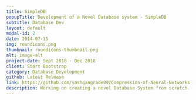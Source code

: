 ```yaml
---
title: SimpleDB
popupTitle: Development of a Novel Database system - SimpleDB
subtitle: Database Dev
layout: default
modal-id: 2
date: 2014-07-15
img: roundicons.png
thumbnail: roundicons-thumbnail.png
alt: image-alt
project-date: Sept 2018 - Dec 2018
client: Start Bootstrap
category: Database Development
github: Latest Release
link: https://github.com/yashgangrade09/Compression-of-Neural-Networks.git
description: Working on creating a novel Database System from scratch. Implementing support modules like buffer management engine, disk-based B+ tree indexing engine, query optimizers, support for join, union etc. operators. Tools used: Java, Eclipse Photon.
---
```

